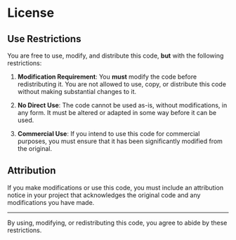 # License

## Use Restrictions

You are free to use, modify, and distribute this code, **but** with the following restrictions:

1. **Modification Requirement**: You **must** modify the code before redistributing it. You are not allowed to use, copy, or distribute this code without making substantial changes to it.

2. **No Direct Use**: The code cannot be used as-is, without modifications, in any form. It must be altered or adapted in some way before it can be used.

3. **Commercial Use**: If you intend to use this code for commercial purposes, you must ensure that it has been significantly modified from the original.

## Attribution

If you make modifications or use this code, you must include an attribution notice in your project that acknowledges the original code and any modifications you have made.

---

By using, modifying, or redistributing this code, you agree to abide by these restrictions.
